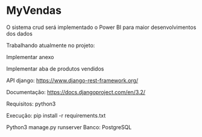 # MyVendas
O sistema crud será implementado o Power BI para maior desenvolvimentos dos dados

Trabalhando atualmente no projeto:

Implementar anexo

Implementar aba de produtos vendidos


API django:
https://www.django-rest-framework.org/

Documentação:
https://docs.djangoproject.com/en/3.2/

Requisitos: python3

Execução: pip install -r requirements.txt

Python3 manage.py runserver
Banco: PostgreSQL
